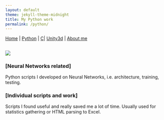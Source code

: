 ```yaml
---
layout: default
theme: jekyll-theme-midnight
title: My Python work
permalink: /python/
---
```

<a href="https://raniaspant.github.io/">Home</a> | <a href="https://raniaspant.github.io/python/">Python</a> | 
<a href="https://raniaspant.github.io/c/">C</a>| <a href="https://raniaspant.github.io/unity3d/">Unity3d</a> | 
<a href="https://raniaspant.github.io/about/">About me</a>

## ![](http://www.analyticskhoj.com/wp-content/uploads/2015/10/xPython_logo.png.pagespeed.ic.lnG8EbA9-q.png)

### [](#header-2)[Neural Networks related]

Python scripts I developed on Neural Networks, i.e. architecture, training, testing.

### [](#header-2)[Individual scripts and work]

Scripts I found useful and really saved me a lot of time. Usually used for statistics gathering or HTML parsing to Excel. 
